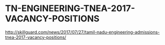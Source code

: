 # TN-ENGINEERING-TNEA-2017-VACANCY-POSITIONS
http://skillguard.com/news/2017/07/27/tamil-nadu-engineering-admissions-tnea-2017-vacancy-positions/
